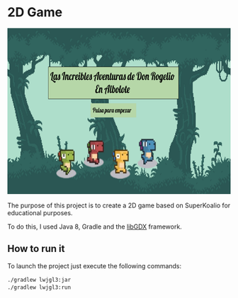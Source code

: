 # 2D Game

![First Look](.github/assets/first-look.png)  

The purpose of this project is to create a 2D game based on SuperKoalio for educational purposes.

To do this, I used Java 8, Gradle and the [libGDX](https://libgdx.com/) framework.

## How to run it

To launch the project just execute the following commands:

``` bash
./gradlew lwjgl3:jar
./gradlew lwjgl3:run
```
